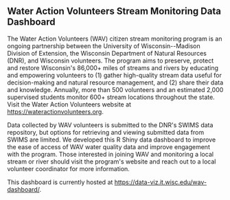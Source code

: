 ## Water Action Volunteers Stream Monitoring Data Dashboard

The Water Action Volunteers (WAV) citizen stream monitoring program is an ongoing partnership between the University of Wisconsin--Madison Division of Extension, the Wisconsin Department of Natural Resources (DNR), and Wisconsin volunteers. The program aims to preserve, protect and restore Wisconsin's 86,000+ miles of streams and rivers by educating and empowering volunteers to (1) gather high-quality stream data useful for decision-making and natural resource management, and (2) share their data and knowledge. Annually, more than 500 volunteers and an estimated 2,000 supervised students monitor 600+ stream locations throughout the state. Visit the Water Action Volunteers website at <https://wateractionvolunteers.org>.

Data collected by WAV volunteers is submitted to the DNR's SWIMS data repository, but options for retrieving and viewing submitted data from SWIMS are limited. We developed this R Shiny data dashboard to improve the ease of access of WAV water quality data and improve engagement with the program. Those interested in joining WAV and monitoring a local stream or river should visit the program's website and reach out to a local volunteer coordinator for more information.

This dashboard is currently hosted at <https://data-viz.it.wisc.edu/wav-dashboard/>.
